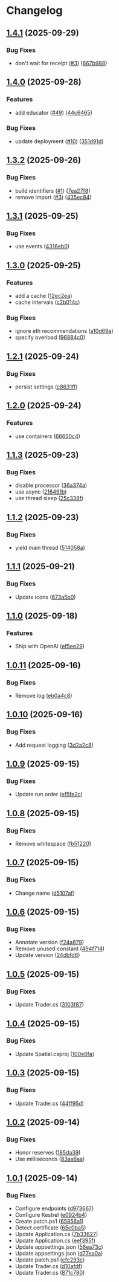 # Changelog

## [1.4.1](https://github.com/sptlco/spatial/compare/spatial-cloud-1.4.0...spatial-cloud-1.4.1) (2025-09-29)


### Bug Fixes

* don't wait for receipt ([#3](https://github.com/sptlco/spatial/issues/3)) ([667b988](https://github.com/sptlco/spatial/commit/667b988311fd2fee1559474b0f31a480e6ed622d))

## [1.4.0](https://github.com/sptlco/spatial/compare/spatial-cloud-1.3.2...spatial-cloud-1.4.0) (2025-09-28)


### Features

* add educator ([#49](https://github.com/sptlco/spatial/issues/49)) ([44c6465](https://github.com/sptlco/spatial/commit/44c6465ad29d63125cbcb681c9c083fa766e92d1))


### Bug Fixes

* update deployment ([#10](https://github.com/sptlco/spatial/issues/10)) ([351d91d](https://github.com/sptlco/spatial/commit/351d91d65e75684981bbcdb541946ea339dfb982))

## [1.3.2](https://github.com/sptlco/spatial/compare/spatial-cloud-1.3.1...spatial-cloud-1.3.2) (2025-09-26)


### Bug Fixes

* build identifiers ([#1](https://github.com/sptlco/spatial/issues/1)) ([7ea27f8](https://github.com/sptlco/spatial/commit/7ea27f87bf2e4f2acde4cf6967025e4cf4eec210))
* remove import ([#3](https://github.com/sptlco/spatial/issues/3)) ([435ec84](https://github.com/sptlco/spatial/commit/435ec84f72349aa80f196c9e6c0f39806199a44a))

## [1.3.1](https://github.com/sptlco/spatial/compare/spatial-cloud-1.3.0...spatial-cloud-1.3.1) (2025-09-25)


### Bug Fixes

* use events ([4316eb0](https://github.com/sptlco/spatial/commit/4316eb07870f255441ce4baf441a32dfb47cc3df))

## [1.3.0](https://github.com/sptlco/spatial/compare/spatial-cloud-1.2.1...spatial-cloud-1.3.0) (2025-09-25)


### Features

* add a cache ([12ec2ea](https://github.com/sptlco/spatial/commit/12ec2ea007dcd2d0b669d9ccfc3eb4fba6d8a6dd))
* cache intervals ([c2b014c](https://github.com/sptlco/spatial/commit/c2b014c668831b961adc5a27dc8c9a768ccffd56))


### Bug Fixes

* ignore eth recommendations ([a10d69a](https://github.com/sptlco/spatial/commit/a10d69acc51e6dcca4a48b0b71c715eb7e04581d))
* specify overload ([96884c0](https://github.com/sptlco/spatial/commit/96884c0e91d717fbf6bd7f80c1bf891f410a7035))

## [1.2.1](https://github.com/sptlco/spatial/compare/spatial-cloud-1.2.0...spatial-cloud-1.2.1) (2025-09-24)


### Bug Fixes

* persist settings ([c8631ff](https://github.com/sptlco/spatial/commit/c8631ff17a35d2b4b03f8c04b9775c99af19e47e))

## [1.2.0](https://github.com/sptlco/spatial/compare/spatial-cloud-1.1.3...spatial-cloud-1.2.0) (2025-09-24)


### Features

* use containers ([66650c4](https://github.com/sptlco/spatial/commit/66650c46715e05c0b66f2730d672b91ebbb52224))

## [1.1.3](https://github.com/sptlco/spatial/compare/spatial-cloud-1.1.2...spatial-cloud-1.1.3) (2025-09-23)


### Bug Fixes

* disable processor ([36a374a](https://github.com/sptlco/spatial/commit/36a374ac0463be6d8982892cf468ca886824cb85))
* use async ([216491b](https://github.com/sptlco/spatial/commit/216491b374ffdf62feaef4546e29bbb9cd335b22))
* use thread sleep ([25c338f](https://github.com/sptlco/spatial/commit/25c338fb247685ad7746c3a3b609a76e58cb6b90))

## [1.1.2](https://github.com/sptlco/spatial/compare/spatial-cloud-1.1.1...spatial-cloud-1.1.2) (2025-09-23)


### Bug Fixes

* yield main thread ([514058a](https://github.com/sptlco/spatial/commit/514058a3a9b6f3d7af7d7d60bdd93e0f6c5b61d6))

## [1.1.1](https://github.com/sptlco/spatial/compare/spatial-cloud-1.1.0...spatial-cloud-1.1.1) (2025-09-21)


### Bug Fixes

* Update icons ([673a5b0](https://github.com/sptlco/spatial/commit/673a5b0d18a298868a632ee47e6e2bec64e805ee))

## [1.1.0](https://github.com/sptlco/spatial/compare/spatial-cloud-1.0.11...spatial-cloud-1.1.0) (2025-09-18)


### Features

* Ship with OpenAI ([ef5ee29](https://github.com/sptlco/spatial/commit/ef5ee29006791437481c46ff8e98c53cbd2adf41))

## [1.0.11](https://github.com/sptlco/spatial/compare/spatial-cloud-1.0.10...spatial-cloud-1.0.11) (2025-09-16)


### Bug Fixes

* Remove log ([eb0a4c8](https://github.com/sptlco/spatial/commit/eb0a4c8a1b55b399409dfe7e7a905edba42fd5ef))

## [1.0.10](https://github.com/sptlco/spatial/compare/spatial-cloud-1.0.9...spatial-cloud-1.0.10) (2025-09-16)


### Bug Fixes

* Add request logging ([3d2a2c8](https://github.com/sptlco/spatial/commit/3d2a2c81e35731e5790c9096fd5b2d35c4bf3657))

## [1.0.9](https://github.com/sptlco/spatial/compare/spatial-cloud-1.0.8...spatial-cloud-1.0.9) (2025-09-15)


### Bug Fixes

* Update run order ([ef5fe2c](https://github.com/sptlco/spatial/commit/ef5fe2c5eca61d35b5b4cda4dc5c5b5d3dd28b41))

## [1.0.8](https://github.com/sptlco/spatial/compare/spatial-cloud-1.0.7...spatial-cloud-1.0.8) (2025-09-15)


### Bug Fixes

* Remove whitespace ([fb51220](https://github.com/sptlco/spatial/commit/fb512202f98b2c720fc134ff58d1da9538833909))

## [1.0.7](https://github.com/sptlco/spatial/compare/spatial-cloud-1.0.6...spatial-cloud-1.0.7) (2025-09-15)


### Bug Fixes

* Change name ([d5107af](https://github.com/sptlco/spatial/commit/d5107af0d81133030be692da698912edf41dda64))

## [1.0.6](https://github.com/sptlco/spatial/compare/spatial-cloud-1.0.5...spatial-cloud-1.0.6) (2025-09-15)


### Bug Fixes

* Annotate version ([f24a879](https://github.com/sptlco/spatial/commit/f24a87928da0daa218d3c5b6a1b3ee3c57d843a5))
* Remove unused constant ([494f714](https://github.com/sptlco/spatial/commit/494f714d9e1f786e1e3000dbfe64991d84aa55a4))
* Update version ([24dbfd6](https://github.com/sptlco/spatial/commit/24dbfd67b5392bfb7eb2197b08ef4bc29bdd1607))

## [1.0.5](https://github.com/sptlco/spatial/compare/spatial-cloud-1.0.4...spatial-cloud-1.0.5) (2025-09-15)


### Bug Fixes

* Update Trader.cs ([3103f87](https://github.com/sptlco/spatial/commit/3103f8704aa4d7624a80ce87748b22b64811ae8a))

## [1.0.4](https://github.com/sptlco/spatial/compare/spatial-cloud-1.0.3...spatial-cloud-1.0.4) (2025-09-15)


### Bug Fixes

* Update Spatial.csproj ([100e6fa](https://github.com/sptlco/spatial/commit/100e6fa6a169fc4c6de688e669852a5bad9e35c2))

## [1.0.3](https://github.com/sptlco/spatial/compare/spatial-cloud-1.0.2...spatial-cloud-1.0.3) (2025-09-15)


### Bug Fixes

* Update Trader.cs ([44ff95d](https://github.com/sptlco/spatial/commit/44ff95d1e0afe2ec85a229a749c2ea0f2d43da17))

## [1.0.2](https://github.com/sptlco/spatial/compare/spatial-cloud-1.0.1...spatial-cloud-1.0.2) (2025-09-14)


### Bug Fixes

* Honor reserves ([185da39](https://github.com/sptlco/spatial/commit/185da39017c55b56b40ca67a2308643028bfb5ac))
* Use milliseconds ([83aa6aa](https://github.com/sptlco/spatial/commit/83aa6aab4c9e36511a0d54ecb911d7e73facff61))

## [1.0.1](https://github.com/sptlco/spatial/compare/spatial-cloud-1.0.0...spatial-cloud-1.0.1) (2025-09-14)


### Bug Fixes

* Configure endpoints ([d973667](https://github.com/sptlco/spatial/commit/d973667e695bff40c3a5ce126bfc07fe22aad261))
* Configure Kestrel ([e0924b4](https://github.com/sptlco/spatial/commit/e0924b4dc7c2808cd3d2948a98ade282ade266df))
* Create patch.ps1 ([65856a1](https://github.com/sptlco/spatial/commit/65856a1ae4e4f58d5c35e1b4bf8d535a62ab9656))
* Detect certificate ([65c0ba5](https://github.com/sptlco/spatial/commit/65c0ba59fff666a8d4b5bd6afec9db14c664e4b8))
* Update Application.cs ([7b33627](https://github.com/sptlco/spatial/commit/7b33627541fde6a17155b4e1122ff2ffd435c4b0))
* Update Application.cs ([eef395f](https://github.com/sptlco/spatial/commit/eef395f1e7bea7a5ff0c32fb9cf22c8236e612fe))
* Update appsettings.json ([56ea73c](https://github.com/sptlco/spatial/commit/56ea73cc74e742439f842fd3e9112bb1b9e3eb2f))
* Update appsettings.json ([d77ea0a](https://github.com/sptlco/spatial/commit/d77ea0ad3207ca4848e491b1dbccf74ac5f021a5))
* Update patch.ps1 ([cfc293c](https://github.com/sptlco/spatial/commit/cfc293cb7c122aefd69716061d03c1b6927f6f99))
* Update Trader.cs ([d10afdf](https://github.com/sptlco/spatial/commit/d10afdfb5c0579606c8dece9d63f8b72496e1877))
* Update Trader.cs ([871c780](https://github.com/sptlco/spatial/commit/871c780737345edb488e5b0fa8b1f3d5e63b1ce0))
